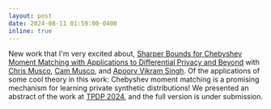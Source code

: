 ```yaml
---
layout: post
date: 2024-08-11 01:59:00-0400
inline: true
---
```


New work that I'm very excited about, [Sharper Bounds for Chebyshev Moment Matching with Applications to Differential Privacy and Beyond](https://arxiv.org/pdf/2408.12385) with [Chris Musco](https://www.chrismusco.com/), [Cam Musco](https://people.cs.umass.edu/~cmusco/), and [Apoorv Vikram Singh](https://savs95.github.io/). Of the applications of some cool theory in this work: Chebyshev moment matching is a promising mechanism for learning private synthetic distributions! We presented an abstract of the work at [TPDP 2024](https://tpdp.journalprivacyconfidentiality.org/2024/), and the full version is under submission.